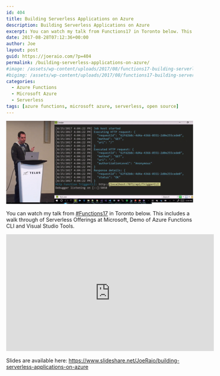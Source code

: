 ```yaml
---
id: 404
title: Building Serverless Applications on Azure
description: Building Serverless Applications on Azure
excerpt: You can watch my talk from Functions17 in Toronto below. This includes a walk through of Serverless Offerings at Microsoft, Demo of Azure Functions CLI and Visual Studio Tools.
date: 2017-08-28T07:12:36+00:00
author: Joe
layout: post
guid: https://joeraio.com/?p=404
permalink: /building-serverless-applications-on-azure/
#image: /assets/wp-content/uploads/2017/08/functions17-building-serverless-applications-azure.png
#bigimg: /assets/wp-content/uploads/2017/08/functions17-building-serverless-applications-azure.png
categories:
  - Azure Functions
  - Microsoft Azure
  - Serverless
tags: [azure functions, microsoft azure, serverless, open source]
---
```

![Functions17](/assets/wp-content/uploads/2017/08/functions17-building-serverless-applications-azure.png)

You can watch my talk from [#Functions17](https://functions.world) in Toronto below. This includes a walk through of Serverless Offerings at Microsoft, Demo of Azure Functions CLI and Visual Studio Tools.

<iframe width="560" height="315" src="https://www.youtube.com/embed/OmhNwSz_V00" frameborder="0" allow="accelerometer; autoplay; encrypted-media; gyroscope; picture-in-picture" allowfullscreen></iframe>

Slides are available here: <https://www.slideshare.net/JoeRaio/building-serverless-applications-on-azure>